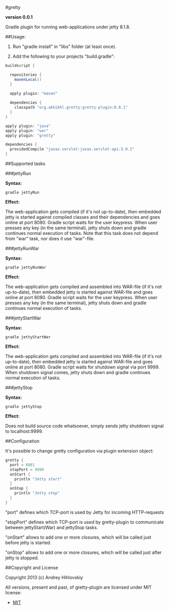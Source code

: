 #gretty

**version 0.0.1**

Gradle plugin for running web-applications under jetty 8.1.8.

##Usage:

1. Run "gradle install" in "libs" folder (at least once).

2. Add the following to your projects "build.gradle":


```groovy
buildscript {

  repositories {
    mavenLocal()
  }

  apply plugin: "maven"
  
  dependencies {
    classpath "org.akhikhl.gretty:gretty-plugin:0.0.1"
  }
}

apply plugin: "java"
apply plugin: "war"
apply plugin: "gretty"

dependencies {
  providedCompile "javax.servlet:javax.servlet-api:3.0.1"
}

```

##Supported tasks

###jettyRun

**Syntax:**

```shell
gradle jettyRun
```

**Effect:**

The web-application gets compiled (if it's not up-to-date), then embedded jetty is started
against compiled classes and their dependencies and goes online at port 8080. 
Gradle script waits for the user keypress. When user presses any key 
(in the same terminal), jetty shuts down and gradle continues normal execution of tasks.
Note that this task does not depend from "war" task, nor does it use "war"-file.

###jettyRunWar

**Syntax:**

```shell
gradle jettyRunWar
```

**Effect:**

The web-application gets compiled and assembled into WAR-file (if it's not up-to-date), then embedded jetty is started
against WAR-file and goes online at port 8080. Gradle script waits for the user keypress. When user presses any key 
(in the same terminal), jetty shuts down and gradle continues normal execution of tasks.

###jettyStartWar

**Syntax:**

```shell
gradle jettyStartWar
```

**Effect:**

The web-application gets compiled and assembled into WAR-file (if it's not up-to-date), then embedded jetty is started
against WAR-file and goes online at port 8080. Gradle script waits for shutdown signal via port 9999.
When shutdown signal comes, jetty shuts down and gradle continues normal execution of tasks.

###jettyStop

**Syntax:**

```shell
gradle jettyStop
```

**Effect:**

Does not build source code whatsoever, simply sends jetty shutdown signal to localhost:9999.

##Configuration

It's possible to change gretty configuration via plugin extension object:

```groovy
gretty {
  port = 8081
  stopPort = 9998
  onStart {
    println "Jetty start"
  }
  onStop {
    println "Jetty stop"
  }
}
```

"port" defines which TCP-port is used by Jetty for incoming HTTP-requests

"stopPort" defines which TCP-port is used by gretty-plugin to communicate between jettyStart(War) and jettyStop tasks.

"onStart" allows to add one or more closures, which will be called just before jetty is started.

"onStop" allows to add one or more closures, which will be called just after jetty is stopped.

##Copyright and License

Copyright 2013 (c) Andrey Hihlovskiy

All versions, present and past, of gretty-plugin are licensed under MIT license:

* [MIT](http://opensource.org/licenses/MIT)
